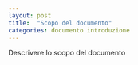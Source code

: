 ```yaml
---
layout: post
title:  "Scopo del documento"
categories: documento introduzione
---
```


Descrivere lo scopo del documento